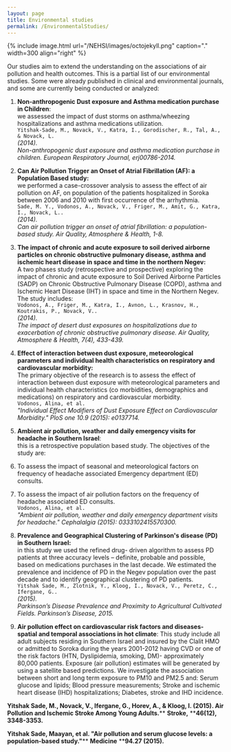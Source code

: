 ```yaml
---
layout: page
title: Environmental studies
permalink: /EnvironmentalStudies/
---
```


{% include image.html url="/NEHSI/images/octojekyll.png" caption="." width=300 align="right" %}

Our studies aim to extend the understanding on the associations of air pollution and health outcomes. This is a partial list of our environmental studies. Some were already published in clinical and environmental journals, and some are currently being conducted or analyzed:  

1. **Non-anthropogenic Dust exposure and Asthma medication purchase in Children**:  
we assessed the impact of dust storms on asthma/wheezing hospitalizations and asthma medications utilization.  
`Yitshak-Sade, M., Novack, V., Katra, I., Gorodischer, R., Tal, A., & Novack, L.`  
_(2014)._  
_Non-anthropogenic dust exposure and asthma medication purchase in children. European Respiratory Journal, erj00786-2014._  

2. **Can Air Pollution Trigger an Onset of Atrial Fibrillation (AF): a Population Based study:**  
we performed a case-crossover analysis to assess the effect of air pollution on AF, on population of the patients hospitalized in	Soroka between 2006 and 2010 with first occurrence of the arrhythmia.  
`Sade, M. Y., Vodonos, A., Novack, V., Friger, M., Amit, G., Katra, I., Novack, L..`  
_(2014).  
Can air pollution trigger an onset of atrial fibrillation: a population-based study. Air Quality, Atmosphere & Health, 1-8._  

3. **The impact of chronic and acute exposure to soil derived airborne	particles on chronic obstructive pulmonary disease, asthma and ischemic heart disease in space and time in the northern Negev:**  
A two phases study (retrospective and prospective) exploring the impact of chronic and acute exposure to Soil Derived Airborne Particles (SADP)  on Chronic Obstructive Pulmonary Disease (COPD), asthma and Ischemic Heart Disease (IHT) in space and time in the Northern Negev. The study includes:  
`Vodonos, A., Friger, M., Katra, I., Avnon, L., Krasnov, H., Koutrakis, P., Novack, V..`  
_(2014).  
The impact of desert dust exposures on hospitalizations due to exacerbation of chronic obstructive pulmonary disease. Air
Quality, Atmosphere & Health, 7(4), 433-439._  

4. **Effect of interaction between dust exposure, meteorological parameters and	individual health characteristics on respiratory and cardiovascular morbidity:**  
The primary objective of the research is to assess the effect of interaction between dust exposure with meteorological parameters and individual health characteristics (co morbidities, demographics and medications) on respiratory and cardiovascular morbidity.  
`Vodonos, Alina, et al.`  
_"Individual Effect Modifiers of Dust Exposure Effect on Cardiovascular Morbidity." PloS one 10.9 (2015): e0137714._  

5. **Ambient air pollution, weather and daily emergency visits for headache in Southern Israel**:  
this is a retrospective population based study. The objectives of the study are:
  1. To assess the impact of seasonal and meteorological factors on frequency of headache associated Emergency	department (ED) consults.
  2. To assess the impact of air pollution factors on the frequency of headache associated ED consults.  
`Vodonos, Alina, et al.`  
_"Ambient air pollution, weather and daily emergency department visits for headache." Cephalalgia (2015): 0333102415570300._  

6. **Prevalence	and Geographical Clustering of Parkinson's disease (PD) in Southern Israel:**  
in this study we used the refined drug- driven algorithm to assess PD patients at three accuracy levels – definite, probable and possible, based on medications purchases in the last decade. We estimated the prevalence and incidence of PD in the Negev population over the past decade and to identify geographical clustering of PD patients.  
`Yitshak Sade, M., Zlotnik, Y., Kloog, I., Novack, V., Peretz, C., Ifergane, G..`  
_(2015).  
Parkinson’s Disease Prevalence and Proximity to Agricultural Cultivated Fields. Parkinson’s Disease, 2015._  

7. **Air
	pollution effect on cardiovascular risk factors and diseases-
	spatial and temporal associations in hot climate**:
	This study include all adult subjects residing in Southern Israel
	and insured by the Clalit HMO  or admitted to Soroka  during the
	years 2001-2012 having CVD or one of the risk factors (HTN,
	Dyslipidemia, smoking, DM)- approximately 80,000 patients. Exposure
	(air pollution) estimates will be generated by using a satellite
	based predictions. We investigate the association between short and
	long term exposure to PM10 and PM2.5 and: Serum
	glucose and lipids;
	Blood pressure measurements; Stroke and ischemic heart disease (IHD)
	hospitalizations;
	Diabetes, stroke and
	IHD incidence. 

[]()**Yitshak
Sade, M., Novack, V., Ifergane, G., Horev, A., & Kloog, I.
(2015). Air Pollution and Ischemic Stroke Among Young
Adults.**** ****Stroke,**** ****46(12),
3348-3353.‏**

**Yitshak
 Sade, Maayan, et al. "Air pollution and serum glucose levels: a
population-based study."**** ****Medicine**** ****94.27
(2015).‏**
